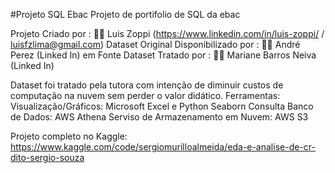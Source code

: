 #Projeto SQL Ebac
Projeto de portifolio de SQL da ebac

Projeto Criado por : 👨‍💻 Luis Zoppi (https://www.linkedin.com/in/luis-zoppi/ / luisfzlima@gmail.com)
Dataset Original Disponibilizado por : 👨‍🏫 André Perez (Linked In) em Fonte
Dataset Tratado por : 👩‍🏫 Mariane Barros Neiva (Linked In)

Dataset foi tratado pela tutora com intenção de diminuir custos de computação na nuvem sem perder o valor didático.
Ferramentas:
Visualização/Gráficos: Microsoft Excel e Python Seaborn
Consulta Banco de Dados: AWS Athena
Serviso de Armazenamento em Nuvem: AWS S3

Projeto completo no Kaggle:
https://www.kaggle.com/code/sergiomurilloalmeida/eda-e-analise-de-cr-dito-sergio-souza
